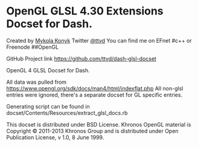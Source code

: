 OpenGL GLSL 4.30 Extensions Docset for Dash.
===================================

Created by [Mykola Konyk](https://github.com/ttvd)
Twitter [@ttvd](https://twitter.com/ttvd)
You can find me on EFnet #c++ or Freenode ##OpenGL

GitHub Project link https://github.com/ttvd/dash-glsl-docset

OpenGL 4 GLSL Docset for Dash.

All data was pulled from https://www.opengl.org/sdk/docs/man4/html/indexflat.php
All non-glsl entries were ignored, there's a separate docset for GL specific entries.

Generating script can be found in docset/Contents/Resources/extract_glsl_docs.rb

This docset is distributed under BSD License.
Khronos OpenGL material is Copyright © 2011-2013 Khronos Group and is distributed under Open Publication License, v 1.0, 8 June 1999.
